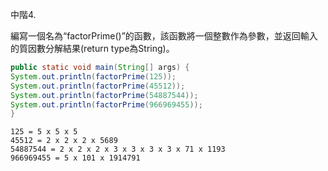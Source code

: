 中階4.

編寫一個名為“factorPrime()”的函數，該函數將一個整數作為參數，並返回輸入的質因數分解結果(return type為String)。

```java
public static void main(String[] args) {
System.out.println(factorPrime(125));
System.out.println(factorPrime(45512));
System.out.println(factorPrime(54887544));
System.out.println(factorPrime(966969455));
}
```

```text
125 = 5 x 5 x 5
45512 = 2 x 2 x 2 x 5689
54887544 = 2 x 2 x 2 x 3 x 3 x 3 x 3 x 71 x 1193
966969455 = 5 x 101 x 1914791
```
